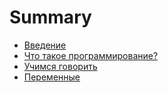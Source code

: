 # Summary

* [Введение](README.md)
* [Что такое программирование?](0.1.what-is-programming.md)
* [Учимся говорить](2.print.md)
* [Переменные](var.md)

